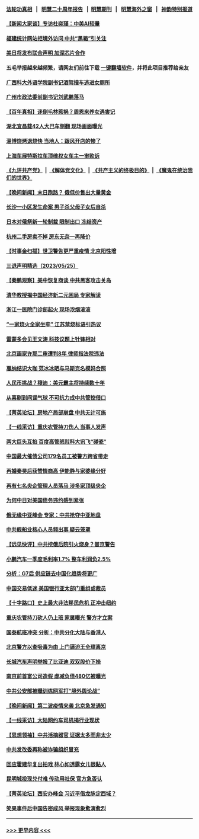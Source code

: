 #### [法轮功真相](https://github.com/gfw-breaker/truth/blob/master/README.md?t=0) &nbsp;&nbsp;|&nbsp;&nbsp; [明慧二十周年报告](https://github.com/gfw-breaker/mh-reports/blob/master/README.md?t=0) &nbsp;&nbsp;|&nbsp;&nbsp;[明慧期刊](https://github.com/gfw-breaker/mh-qikan) &nbsp;&nbsp;|&nbsp;&nbsp; [明慧海外之窗](https://github.com/gfw-breaker/mh-news/blob/master/README.md?t=0) &nbsp;&nbsp;|&nbsp;&nbsp; [神韵特别报道](https://github.com/gfw-breaker/mh-news/blob/master/shenyun.md?t=0)
#### [【新闻大家谈】专访杜奕瑾：中美AI较量](../pages/nsc413/n14004656.md?t=05270043) 
#### [福建统计网站拒境外访问 中共“黑箱”引关注](../pages/nsc413/n14004518.md?t=05270043) 
#### [美日将发布联合声明 加深芯片合作](../pages/nsc413/n14004562.md?t=05270043) 
#### 五毛举报越来越频繁，请网友们前往下载 [一键翻墙软件](https://github.com/gfw-breaker/ssr-accounts)，并将此项目推荐给亲友
#### [广西科大外语学院副书记酒驾撞车逃进女厕所](../pages/nsc413/n14004529.md?t=05270043) 
#### [广州市政法委前副书记刘武鹏落马](../pages/nsc413/n14004514.md?t=05270043) 
#### [【百年真相】迷倒毛林惹祸？周恩来养女遇害记](../pages/nsc413/n14004055.md?t=05270043) 
#### [湖北宜昌载42人大巴车侧翻 现场画面曝光](../pages/nsc413/n14004463.md?t=05270043) 
#### [淄博烧烤退烧快 当地人：跟风开店的惨了](../pages/nsc413/n14004367.md?t=05270043) 
#### [上海车展特斯拉车顶维权女车主一审败诉](../pages/nsc413/n14004417.md?t=05270043) 
#### [《九评共产党》](https://github.com/begood0513/9ping.md/blob/master/README.md) &nbsp;|&nbsp; [《解体党文化》](../../../../jtdwh.md/blob/master/README.md)  &nbsp;|&nbsp; [《共产主义的终极目的》](../../../../gczydzjmd.md/blob/master/README.md) &nbsp;|&nbsp; [《魔鬼在统治我们的世界》](../../../../mgztzwmdsj.md/blob/master/README.md) 
#### [【晚间新闻】末日跑路？ 俄低价售出大量黄金](../pages/nsc413/n14004469.md?t=05270043) 
#### [长沙一小区发生命案 男子杀父母子女后自杀](../pages/nsc413/n14004457.md?t=05270043) 
#### [日本对俄祭新一轮制裁 限制出口 冻结资产](../pages/nsc413/n14004445.md?t=05270043) 
#### [杭州二手房卖不掉 房东无奈一再降价](../pages/nsc413/n14003727.md?t=05270043) 
#### [【时事金扫描】世卫警告更严重疫情 北京阳性增](../pages/nsc413/n14004205.md?t=05270043) 
#### [三退声明精选（2023/05/25）](../pages/nsc413/n14004281.md?t=05270043) 
#### [【秦鹏观察】美中恢复商谈 中共黑客攻击关岛](../pages/nsc413/n14004154.md?t=05270043) 
#### [清华教授揭中国经济新二元困局 专家解读](../pages/nsc413/n14004185.md?t=05270043) 
#### [浙江一医院门诊部起火 现场浓烟滚滚](../pages/nsc413/n14004257.md?t=05270043) 
#### [“一家烧火全家坐牢”  江苏禁烧标语引热议](../pages/nsc413/n14004171.md?t=05270043) 
#### [雷蒙多会见王文涛 科技议题上针锋相对](../pages/nsc413/n14004189.md?t=05270043) 
#### [北京画家许那二审遭判8年 律师指法院违法](../pages/nsc413/n14004182.md?t=05270043) 
#### [戛纳结识大咖 范冰冰晒与马斯克名模妈合照](../pages/nsc413/n14004166.md?t=05270043) 
#### [人民币挑战？穆迪：美元霸主将持续数十年](../pages/nsc413/n14004114.md?t=05270043) 
#### [从喜剧到间谍气球 不可抗力成中共管控借口](../pages/nsc413/n14004064.md?t=05270043) 
#### [【菁英论坛】房地产局部崩盘 中共无计可施](../pages/nsc413/n14004131.md?t=05270043) 
#### [【一线采访】重庆农管持刀伤人 当事人发声](../pages/nsc413/n14003843.md?t=05270043) 
#### [两大巨头互掐 百度高管怒怼科大讯飞“碰瓷”](../pages/nsc413/n14004141.md?t=05270043) 
#### [中国最大催债公司179名员工被警方跨省带走](../pages/nsc413/n14004086.md?t=05270043) 
#### [再婚秦昊后获赞情商高 伊能静与家婆缘分好](../pages/nsc413/n14004084.md?t=05270043) 
#### [再有七名央企管理人员落马 涉多家顶级央企](../pages/nsc413/n14003766.md?t=05270043) 
#### [为何中日对美国债务违约感到紧张](../pages/nsc413/n14004016.md?t=05270043) 
#### [俄无缘中亚峰会 专家：中共抢夺中亚地盘](../pages/nsc413/n14003774.md?t=05270043) 
#### [中共舰船业核心人员频出事 疑云笼罩](../pages/nsc413/n14003729.md?t=05270043) 
#### [【远见快评】中共挖俄后院引火烧身？普京警告](../pages/nsc413/n14003949.md?t=05270043) 
#### [小鹏汽车一季度毛利率1.7% 整车利润负2.5%](../pages/nsc413/n14003760.md?t=05270043) 
#### [分析：G7后 供应链去中国化趋势将更广](../pages/nsc413/n14003709.md?t=05270043) 
#### [中国交易低迷 美国银行亚太部门重组或裁员](../pages/nsc413/n14003993.md?t=05270043) 
#### [【十字路口】史上最大非法移民危机 正冲击纽约](../pages/nsc413/n14003923.md?t=05270043) 
#### [重庆农管持刀砍人仍上班 家属曝光 警方才立案](../pages/nsc413/n14003842.md?t=05270043) 
#### [国泰航班冲突 分析：中共分化大陆与香港人](../pages/nsc413/n14003777.md?t=05270043) 
#### [北京警方以查吸毒为由 上门逼迫王全璋离京](../pages/nsc413/n14003750.md?t=05270043) 
#### [长城汽车声明举报了比亚迪 双双股价下挫](../pages/nsc413/n14003509.md?t=05270043) 
#### [南京前首富公司造假 虚减负债480亿被曝光](../pages/nsc413/n14003752.md?t=05270043) 
#### [中共公安部被曝训练网军打“境外舆论战”](../pages/nsc413/n14003639.md?t=05270043) 
#### [【晚间新闻】第二波疫情来袭 北京急发通知](../pages/nsc413/n14003275.md?t=05270043) 
#### [【一线采访】大陆网约车司机揭行业现状](../pages/nsc413/n14003678.md?t=05270043) 
#### [【思想领袖】中共活摘器官 证据太多而非太少](../pages/nsc413/n13997738.md?t=05270043) 
#### [中共发改委再称被诈骗组织冒充](../pages/nsc413/n14003617.md?t=05270043) 
#### [回应霍建华复出拍戏 林心如透露女儿很黏人](../pages/nsc413/n14003431.md?t=05270043) 
#### [昆明城投现兑付难 传动用社保 官方急否认](../pages/nsc413/n14003532.md?t=05270043) 
#### [【菁英论坛】西安办峰会 习近平借龙脉定西域？](../pages/nsc413/n14003477.md?t=05270043) 
#### [笑果事件后中国告密成风 举报现象愈演愈烈](../pages/nsc413/n14003702.md?t=05270043) 

----
#### [ >>> 更早内容 <<< ](../indexes/nsc413-earlier.md)
